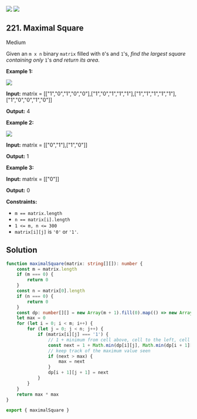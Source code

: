 [![](https://img.shields.io/github/stars/javadev/LeetCode-in-All?label=Stars&style=flat-square)](https://github.com/javadev/LeetCode-in-All)
[![](https://img.shields.io/github/forks/javadev/LeetCode-in-All?label=Fork%20me%20on%20GitHub%20&style=flat-square)](https://github.com/javadev/LeetCode-in-All/fork)

## 221\. Maximal Square

Medium

Given an `m x n` binary `matrix` filled with `0`'s and `1`'s, _find the largest square containing only_ `1`'s _and return its area_.

**Example 1:**

![](https://assets.leetcode.com/uploads/2020/11/26/max1grid.jpg)

**Input:** matrix = \[\["1","0","1","0","0"],["1","0","1","1","1"],["1","1","1","1","1"],["1","0","0","1","0"]]

**Output:** 4 

**Example 2:**

![](https://assets.leetcode.com/uploads/2020/11/26/max2grid.jpg)

**Input:** matrix = \[\["0","1"],["1","0"]]

**Output:** 1 

**Example 3:**

**Input:** matrix = \[\["0"]]

**Output:** 0 

**Constraints:**

*   `m == matrix.length`
*   `n == matrix[i].length`
*   `1 <= m, n <= 300`
*   `matrix[i][j]` is `'0'` or `'1'`.

## Solution

```typescript
function maximalSquare(matrix: string[][]): number {
    const m = matrix.length
    if (m === 0) {
        return 0
    }
    const n = matrix[0].length
    if (n === 0) {
        return 0
    }
    const dp: number[][] = new Array(m + 1).fill(0).map(() => new Array(n + 1).fill(0))
    let max = 0
    for (let i = 0; i < m; i++) {
        for (let j = 0; j < n; j++) {
            if (matrix[i][j] === '1') {
                // 1 + minimum from cell above, cell to the left, cell diagonal upper-left
                const next = 1 + Math.min(dp[i][j], Math.min(dp[i + 1][j], dp[i][j + 1]))
                // keep track of the maximum value seen
                if (next > max) {
                    max = next
                }
                dp[i + 1][j + 1] = next
            }
        }
    }
    return max * max
}

export { maximalSquare }
```